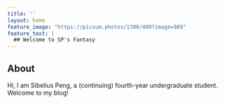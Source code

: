 ```yaml
---
title: ''
layout: home
feature_image: "https://picsum.photos/1300/400?image=989"
feature_text: |
  ## Welcome to SP's Fantasy
---
```

## About
Hi, I am Sibelius Peng, a (continuing) fourth-year undergraduate student. Welcome to my blog!
